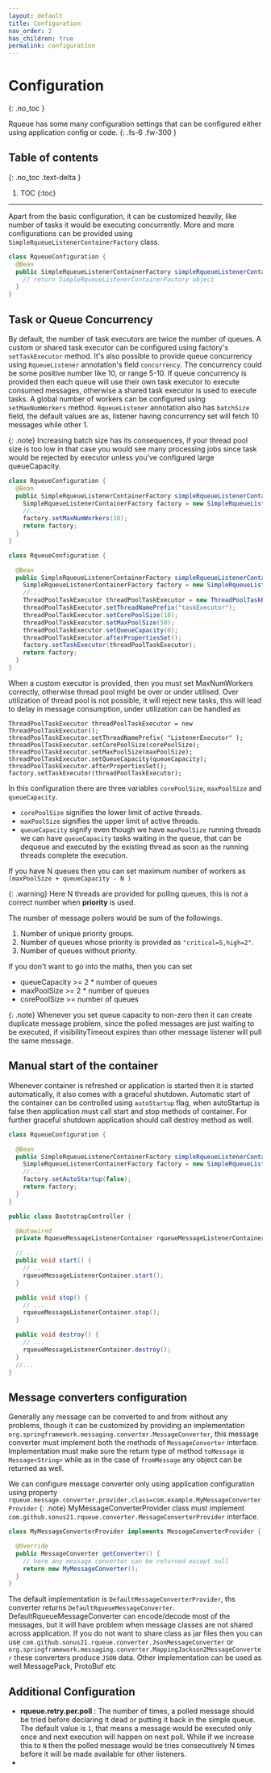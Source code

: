 ```yaml
---
layout: default
title: Configuration
nav_order: 2
has_children: true
permalink: configuration
---
```



# Configuration
{: .no_toc }

Rqueue has some many configuration settings that can be configured either using application config or code.
{: .fs-6 .fw-300 }

## Table of contents
{: .no_toc .text-delta }

1. TOC
{:toc}

---
Apart from the basic configuration, it can be customized heavily, like number of tasks it would be
executing concurrently. More and more configurations can be provided using 
`SimpleRqueueListenerContainerFactory` class.

```java
class RqueueConfiguration {
  @Bean
  public SimpleRqueueListenerContainerFactory simpleRqueueListenerContainerFactory() {
    // return SimpleRqueueListenerContainerFactory object
  }
}
```

## Task or Queue Concurrency
By default, the number of task executors are twice the number of queues. A custom or shared task 
executor can be configured using factory's `setTaskExecutor` method. It's also possible to provide 
queue concurrency using `RqueueListener` annotation's field `concurrency`. The concurrency could be
some positive number like 10, or range 5-10. If queue concurrency is provided then each queue will 
use their own task executor to execute consumed messages, otherwise a shared task executor is used 
to execute tasks. A global number of workers can be configured using  `setMaxNumWorkers` method.
`RqueueListener` annotation also has `batchSize` field, the default values are as, 
listener having concurrency set will fetch 10 messages while other 1.

{: .note}
Increasing batch size has its consequences, if your thread pool size is too low in that case
you would see many processing jobs since task would be rejected by executor unless you've configured
large queueCapacity.

```java
class RqueueConfiguration {
  @Bean
  public SimpleRqueueListenerContainerFactory simpleRqueueListenerContainerFactory() {
    SimpleRqueueListenerContainerFactory factory = new SimpleRqueueListenerContainerFactory();
    //...
    factory.setMaxNumWorkers(10);
    return factory;
  }
}
```

```java
class RqueueConfiguration {

  @Bean
  public SimpleRqueueListenerContainerFactory simpleRqueueListenerContainerFactory() {
    SimpleRqueueListenerContainerFactory factory = new SimpleRqueueListenerContainerFactory();
    //...
    ThreadPoolTaskExecutor threadPoolTaskExecutor = new ThreadPoolTaskExecutor();
    threadPoolTaskExecutor.setThreadNamePrefix("taskExecutor");
    threadPoolTaskExecutor.setCorePoolSize(10);
    threadPoolTaskExecutor.setMaxPoolSize(50);
    threadPoolTaskExecutor.setQueueCapacity(0);
    threadPoolTaskExecutor.afterPropertiesSet();
    factory.setTaskExecutor(threadPoolTaskExecutor);
    return factory;
  }
}
```

When a custom executor is provided, then you must set MaxNumWorkers correctly, otherwise thread pool
might be over or under utilised. Over utilization of thread pool is not possible, it will reject new
tasks, this will lead to delay in message consumption, under utilization can be handled as

```
ThreadPoolTaskExecutor threadPoolTaskExecutor = new ThreadPoolTaskExecutor();
threadPoolTaskExecutor.setThreadNamePrefix( "ListenerExecutor" );
threadPoolTaskExecutor.setCorePoolSize(corePoolSize);
threadPoolTaskExecutor.setMaxPoolSize(maxPoolSize);
threadPoolTaskExecutor.setQueueCapacity(queueCapacity);
threadPoolTaskExecutor.afterPropertiesSet();
factory.setTaskExecutor(threadPoolTaskExecutor);
```

In this configuration there are three variables `corePoolSize`, `maxPoolSize` and `queueCapacity`.

* `corePoolSize` signifies the lower limit of active threads.  
* `maxPoolSize` signifies the upper limit of active threads.
* `queueCapacity` signify even though we have `maxPoolSize` running threads we can have 
`queueCapacity` tasks waiting in the queue, that can be dequeue and executed by the existing thread 
as soon as the running threads complete the execution.

If you have N queues then you can set maximum number of workers as `(maxPoolSize + queueCapacity - N )`

{: .warning}
Here N threads are provided for polling queues, this is not a correct number when **priority** is
used.

The number of message pollers would be sum of the followings.

1. Number of unique priority groups.
2. Number of queues whose priority is provided as `"critical=5,high=2"`.
3. Number of queues without priority.

If you don't want to go into the maths, then you can set

* queueCapacity >= 2 * number of queues
* maxPoolSize >= 2 * number of queues
* corePoolSize >= number of queues

{: .note}
Whenever you set queue capacity to non-zero then it can create duplicate message problem,
since the polled messages are just waiting to be executed, if visibilityTimeout expires than other
message listener will pull the same message.

## Manual start of the container

Whenever container is refreshed or application is started then it is started automatically, it also
comes with a graceful shutdown. Automatic start of the container can be controlled
using `autoStartup` flag, when autoStartup is false then application must call start and stop
methods of container. For further graceful shutdown application should call destroy method as well.

```java
class RqueueConfiguration {

  @Bean
  public SimpleRqueueListenerContainerFactory simpleRqueueListenerContainerFactory() {
    SimpleRqueueListenerContainerFactory factory = new SimpleRqueueListenerContainerFactory();
    //...
    factory.setAutoStartup(false);
    return factory;
  }
}
```

```java
public class BootstrapController {

  @Autowired
  private RqueueMessageListenerContainer rqueueMessageListenerContainer;

  // ...
  public void start() {
    // ...
    rqueueMessageListenerContainer.start();
  }

  public void stop() {
    // ...
    rqueueMessageListenerContainer.stop();
  }

  public void destroy() {
    // ...
    rqueueMessageListenerContainer.destroy();
  }
  //...
}
```

## Message converters configuration

Generally any message can be converted to and from without any problems, though it can be customized
by providing an implementation `org.springframework.messaging.converter.MessageConverter`, this
message converter must implement both the methods of `MessageConverter` interface. Implementation
must make sure the return type of method `toMessage` is `Message<String>` while as in the case
of `fromMessage` any object can be returned as well.

We can configure message converter only using application configuration using property
`rqueue.message.converter.provider.class=com.example.MyMessageConverterProvider`
{: .note}
MyMessageConverterProvider class must implement 
`com.github.sonus21.rqueue.converter.MessageConverterProvider` interface.

```java
class MyMessageConverterProvider implements MessageConverterProvider {

  @Override
  public MessageConverter getConverter() {
    // here any message converter can be returned except null 
    return new MyMessageConverter();
  }
}
```

The default implementation is `DefaultMessageConverterProvider`, ths converter
returns `DefaultRqueueMessageConverter`. DefaultRqueueMessageConverter can encode/decode most of the
messages, but it will have problem when message classes are not shared across application. If you do
not want to share class as jar files then you can
use `com.github.sonus21.rqueue.converter.JsonMessageConverter`
or `org.springframework.messaging.converter.MappingJackson2MessageConverter`  these converters
produce `JSON` data. Other implementation can be used as well MessagePack, ProtoBuf etc

## Additional Configuration

- **rqueue.retry.per.poll** : The number of times, a polled message should be tried before declaring it
  dead or putting it back in the simple queue. The default value is `1`, that means a message would
  be executed only once and next execution will happen on next poll. While if we increase this
  to `N` then the polled message would be tries consecutively N times before it will be made
  available for other listeners.
- 


